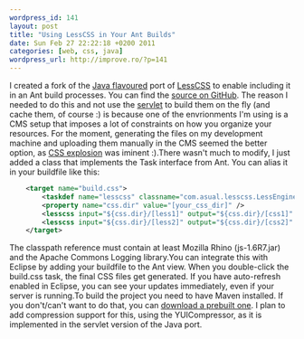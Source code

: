 ```yaml
--- 
wordpress_id: 141
layout: post
title: "Using LessCSS in Your Ant Builds"
date: Sun Feb 27 22:22:18 +0200 2011
categories: [web, css, java]
wordpress_url: http://improve.ro/?p=141
---
```

I created a fork of the [Java flavoured](http://www.asual.com/blog/lesscss/2009/11/05/less-for-java.html) port of [LessCSS](http://lesscss.org/) to enable including it in an Ant build processes. You can find the [source on GitHub](https://github.com/cimi/lesscss-engine). The reason I needed to do this and not use the [servlet](https://github.com/asual/lesscss-servlet) to build them on the fly (and cache them, of course :) is because one of the envrionments I'm using is a CMS setup that imposes a lot of constraints on how you organize your resources. For the moment, generating the files on my development machine and uploading them manually in the CMS seemed the better option, as [CSS explosion](http://news.ycombinator.com/item?id=2146580) was iminent :).There wasn't much to modify, I just added a class that implements the Task interface from Ant. You can alias it in your buildfile like this:

``` xml
    <target name="build.css">
        <taskdef name="lesscss" classname="com.asual.lesscss.LessEngineTask" classpathref="build.aux" />
        <property name="css.dir" value="[your_css_dir]" />
        <lesscss input="${css.dir}/[less1]" output="${css.dir}/[css1]" />
        <lesscss input="${css.dir}/[less2]" output="${css.dir}/[css2]" />
    </target>
```

The classpath reference must contain at least Mozilla Rhino (js-1.6R7.jar) and the Apache Commons Logging library.You can integrate this with Eclipse by adding your buildfile to the Ant view. When you double-click the build.css task, the final CSS files get generated. If you have auto-refresh enabled in Eclipse, you can see your updates immediately, even if your server is running.To build the project you need to have Maven installed. If you don't/can't want to do that, you can [download a prebuilt one](https://github.com/downloads/cimi/lesscss-engine/lesscss-engine-1.0.41.jar). I plan to add compression support for this, using the YUICompressor, as it is implemented in the servlet version of the Java port.
